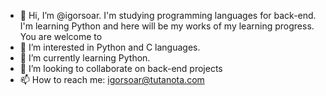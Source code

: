 - 👋 Hi, I’m @igorsoar. I'm studying programming languages for back-end. I'm learning Python and here will be my works of my learning progress. You are welcome to 
- 👀 I’m interested in Python and C languages.
- 🌱 I’m currently learning Python.
- 💞️ I’m looking to collaborate on back-end projects
- 📫 How to reach me: igorsoar@tutanota.com

<!---
igorsoar/igorsoar is a ✨ special ✨ repository because its `README.md` (this file) appears on your GitHub profile.
You can click the Preview link to take a look at your changes.
--->
